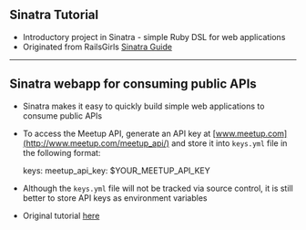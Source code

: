 ## Sinatra Tutorial

- Introductory project in Sinatra - simple Ruby DSL for web applications
- Originated from RailsGirls [Sinatra Guide](http://guides.railsgirls.com/sinatra-app/)

------

## Sinatra webapp for consuming public APIs
- Sinatra makes it easy to quickly build simple web applications to consume public APIs
- To access the Meetup API, generate an API key at [www.meetup.com](http://www.meetup.com/meetup_api/) and store it into `keys.yml` file in the following format:


    keys:
      meetup_api_key: $YOUR_MEETUP_API_KEY

- Although the `keys.yml` file will not be tracked via source control, it is still better to store API keys as environment variables
- Original tutorial [here](https://blog.engineyard.com/2014/rails-vs-sinatra)
